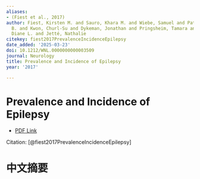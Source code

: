 ```yaml
---
aliases:
- (Fiest et al., 2017)
author: Fiest, Kirsten M. and Sauro, Khara M. and Wiebe, Samuel and Patten, Scott
  B. and Kwon, Churl-Su and Dykeman, Jonathan and Pringsheim, Tamara and Lorenzetti,
  Diane L. and Jetté, Nathalie
citekey: fiest2017PrevalenceIncidenceEpilepsy
date_added: '2025-03-23'
doi: 10.1212/WNL.0000000000003509
journal: Neurology
title: Prevalence and Incidence of Epilepsy
year: '2017'

---
```

# Prevalence and Incidence of Epilepsy
- [PDF Link](zotero://open-pdf/library/items/ZZVS8982)

Citation: [@fiest2017PrevalenceIncidenceEpilepsy]

# 中文摘要
